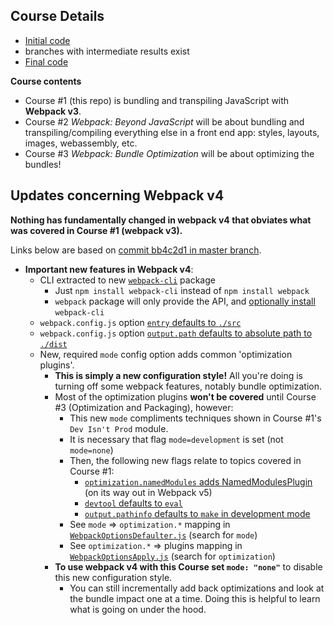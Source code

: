 
## Course Details

- [Initial code](https://github.com/g0t4/optimizing-web-apps-webpack/tree/webpack-javascript-start)
- branches with intermediate results exist
- [Final code](https://github.com/g0t4/optimizing-web-apps-webpack/tree/webpack-javascript-end)


**Course contents**

- Course #1 (this repo) is bundling and transpiling JavaScript with **Webpack v3**.
- Course #2 *Webpack: Beyond JavaScript* will be about bundling and transpiling/compiling everything else in a front end app: styles, layouts, images, webassembly, etc.
- Course #3 *Webpack: Bundle Optimization* will be about optimizing the bundles!

## Updates concerning Webpack v4

**Nothing has fundamentally changed in webpack v4 that obviates what was covered in Course #1 (webpack v3).**

Links below are based on [commit bb4c2d1 in master branch](https://github.com/webpack/webpack/commit/bb4c2d18f7d62524b15c2b67cceca201832aee28).

- **Important new features in Webpack v4**:
    - CLI extracted to new [`webpack-cli`](https://github.com/webpack/webpack-cli/) package
        - Just `npm install webpack-cli` instead of `npm install webpack`
        - `webpack` package will only provide the API, and  [optionally install](https://github.com/webpack/webpack/blob/master/bin/webpack.js#L59-L69) `webpack-cli`
    - `webpack.config.js` option [`entry` defaults to `./src`](https://github.com/webpack/webpack/bblob/master/lib/WebpackOptionsDefaulter.js#L34)
    - `webpack.config.js`  option [`output.path` defaults to absolute path to `./dist`](https://github.com/webpack/webpack/blob/master/lib/WebpackOptionsDefaulter.js#L152)
    - New, required `mode` config option adds common 'optimization plugins'.
        - **This is simply a new configuration style!** All you're doing is turning off some webpack features, notably bundle optimization. 
        - Most of the optimization plugins **won't be covered** until Course #3 (Optimization and Packaging), however:
            - This new `mode` compliments techniques shown in Course #1's `Dev Isn't Prod` module.
            - It is necessary that flag `mode=development` is set (not `mode=none`) 
            - Then, the following new flags relate to topics covered in Course #1: 
              - [`optimization.namedModules` adds NamedModulesPlugin](https://github.com/webpack/webpack/blob/master/lib/WebpackOptionsDefaulter.js#L275) (on its way out in Webpack v5)
              - [`devtool` defaults to `eval`](https://github.com/webpack/webpack/blob/master/lib/WebpackOptionsDefaulter.js#L36-L40)
              - [`output.pathinfo` defaults to `make` in development mode](https://github.com/webpack/webpack/blob/master/lib/WebpackOptionsDefaulter.js#L154)
            - See `mode` => `optimization.*` mapping in [`WebpackOptionsDefaulter.js`](https://github.com/webpack/webpack/blob/master/lib/WebpackOptionsDefaulter.js#L203-L322) (search for `mode`)
            - See `optimization.*` => plugins mapping in [`WebpackOptionsApply.js`](https://github.com/webpack/webpack/blob/master/lib/WebpackOptionsApply.js#L341-L448) (search for `optimization`)
        - **To use webpack v4 with this Course set `mode: "none"`** to disable this new configuration style.
            - You can still incrementally add back optimizations and look at the bundle impact one at a time. Doing this is helpful to learn what is going on under the hood.

